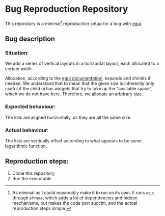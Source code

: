 # Bug Reproduction Repository

This repository is a minimal[^1] reproduction setup for a bug with [egui](https://github.com/emilk/egui).

[^1]: As minimal as I could reasonably make it to run on its own.
  It runs `egui` through `eframe`, which adds a lot of dependencies and hidden mechanisms, but makes the code part succint, and the actual reproduction steps simple.

## Bug description

### Situation:
We add a series of vertical layouts in a horizontal layout, each allocated to a certain width.

Allocation, according to the [egui documentation](https://docs.rs/egui/0.30.0/egui/struct.Ui.html#method.allocate_ui), expands and shrinks if needed. We understand that to mean that the given size is inherently only useful if the child ui has widgets that try to take up the "available space", which we do not have here. Therefore, we allocate an arbitrary size.

### Expected behaviour:
The lists are aligned horizontally, as they are all the same size.

### Actual behaviour:
The lists are vertically offset according to what appears to be some logarithmic function.

## Reproduction steps:
1. Clone this repository
2. Run the executable
